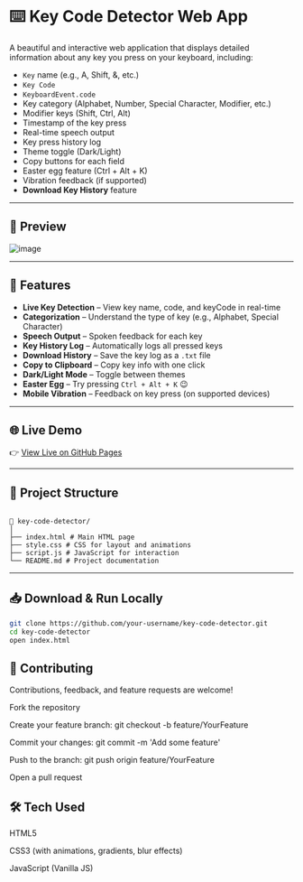 # ⌨️ Key Code Detector Web App

A beautiful and interactive web application that displays detailed information about any key you press on your keyboard, including:

- `Key` name (e.g., A, Shift, &, etc.)
- `Key Code`
- `KeyboardEvent.code`
- Key category (Alphabet, Number, Special Character, Modifier, etc.)
- Modifier keys (Shift, Ctrl, Alt)
- Timestamp of the key press
- Real-time speech output
- Key press history log
- Theme toggle (Dark/Light)
- Copy buttons for each field
- Easter egg feature (Ctrl + Alt + K)
- Vibration feedback (if supported)
- **Download Key History** feature

---

## 📸 Preview

![image](https://github.com/user-attachments/assets/fbe87646-2c3f-4260-a7b4-ccbac720db26)


---

## 🚀 Features

- **Live Key Detection** – View key name, code, and keyCode in real-time
- **Categorization** – Understand the type of key (e.g., Alphabet, Special Character)
- **Speech Output** – Spoken feedback for each key
- **Key History Log** – Automatically logs all pressed keys
- **Download History** – Save the key log as a `.txt` file
- **Copy to Clipboard** – Copy key info with one click
- **Dark/Light Mode** – Toggle between themes
- **Easter Egg** – Try pressing `Ctrl + Alt + K` 😉
- **Mobile Vibration** – Feedback on key press (on supported devices)

---

## 🌐 Live Demo

👉 [View Live on GitHub Pages](https://your-username.github.io/key-code-detector)

---

## 📂 Project Structure

```plaintext

📁 key-code-detector/
│
├── index.html # Main HTML page
├── style.css # CSS for layout and animations
├── script.js # JavaScript for interaction
└── README.md # Project documentation

```
---

## 📥 Download & Run Locally

```bash
git clone https://github.com/your-username/key-code-detector.git
cd key-code-detector
open index.html

```

## 🤝 Contributing


Contributions, feedback, and feature requests are welcome!

Fork the repository

Create your feature branch: git checkout -b feature/YourFeature

Commit your changes: git commit -m 'Add some feature'

Push to the branch: git push origin feature/YourFeature

Open a pull request

## 🛠️ Tech Used

HTML5

CSS3 (with animations, gradients, blur effects)

JavaScript (Vanilla JS)



